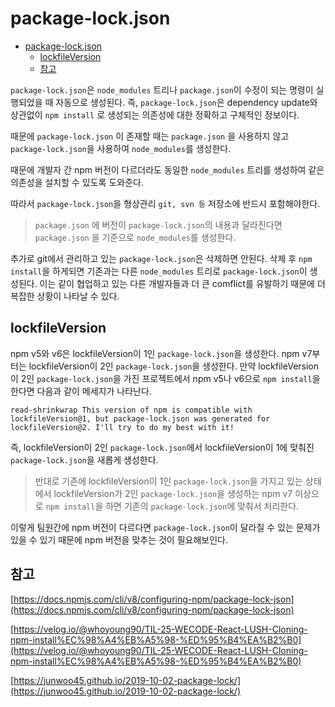 # package-lock.json

- [package-lock.json](#package-lockjson)
  - [lockfileVersion](#lockfileversion)
  - [참고](#참고)

`package-lock.json`은 `node_modules` 트리나 `package.json`이 수정이 되는 명령이 실행되었을 때 자동으로 생성된다. 즉, `package-lock.json`은 dependency update와 상관없이 `npm install` 로 생성되는 의존성에 대한 정확하고 구체적인 정보이다.

때문에 `package-lock.json` 이 존재할 때는 `package.json` 을 사용하지 않고 `package-lock.json`을 사용하여 `node_modules`를 생성한다.

때문에 개발자 간 npm 버전이 다르더라도 동일한 `node_modules` 트리를 생성하여 같은 의존성을 설치할 수 있도록 도와준다.

따라서 `package-lock.json`을 형상관리 `git, svn 등` 저장소에 반드시 포함해야한다.

> `package.json` 에 버전이 `package-lock.json`의 내용과 달라진다면 `package.json` 을 기준으로 `node_modules`를 생성한다.

추가로 git에서 관리하고 있는 `package-lock.json`은 삭제하면 안된다. 삭제 후 `npm install`을 하게되면 기존과는 다른 `node_modules` 트리로 `package-lock.json`이 생성된다. 이는 같이 협업하고 있는 다른 개발자들과 더 큰 comflict를 유발하기 때문에 더 복잡한 상황이 나타날 수 있다.

## lockfileVersion

npm v5와 v6은 lockfileVersion이 1인 `package-lock.json`을 생성한다. npm v7부터는 lockfileVersion이 2인 `package-lock.json`을 생성한다. 만약 lockfileVersion이 2인 `package-lock.json`을 가진 프로젝트에서 npm v5나 v6으로 `npm install`을 한다면 다음과 같이 메세지가 나타난다.

```
read-shrinkwrap This version of npm is compatible with lockfileVersion@1, but package-lock.json was generated for lockfileVersion@2. I'll try to do my best with it!
```

즉, lockfileVersion이 2인 `package-lock.json`에서 lockfileVersion이 1에 맞춰진 `package-lock.json`을 새롭게 생성한다.

> 반대로 기존에 lockfileVersion이 1인 `package-lock.json`을 가지고 있는 상태에서 lockfileVersion가 2인 `package-lock.json`을 생성하는 npm v7 이상으로 `npm install`을 하면 기존의 `package-lock.json`에 맞춰서 처리한다.

이렇게 팀원간에 npm 버전이 다르다면 `package-lock.json`이 달라질 수 있는 문제가 있을 수 있기 때문에 npm 버전을 맞추는 것이 필요해보인다.

## 참고

[https://docs.npmjs.com/cli/v8/configuring-npm/package-lock-json](https://docs.npmjs.com/cli/v8/configuring-npm/package-lock-json)

[https://velog.io/@whoyoung90/TIL-25-WECODE-React-LUSH-Cloning-npm-install%EC%98%A4%EB%A5%98-%ED%95%B4%EA%B2%B0](https://velog.io/@whoyoung90/TIL-25-WECODE-React-LUSH-Cloning-npm-install%EC%98%A4%EB%A5%98-%ED%95%B4%EA%B2%B0)

[https://junwoo45.github.io/2019-10-02-package-lock/](https://junwoo45.github.io/2019-10-02-package-lock/)